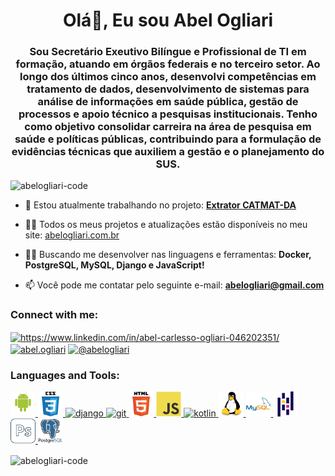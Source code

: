 <h1 align="center">Olá👋, Eu sou Abel Ogliari</h1>
<h3 align="center">Sou Secretário Exeutivo Bilíngue e Profissional de TI em formação, atuando em órgãos federais e no terceiro setor. Ao longo dos últimos cinco anos, desenvolvi competências em tratamento de dados, desenvolvimento de sistemas para análise de informações em saúde pública, gestão de processos e apoio técnico a pesquisas institucionais. Tenho como objetivo consolidar carreira na área de pesquisa em saúde e políticas públicas, contribuindo para a formulação de evidências técnicas que auxiliem a gestão e o planejamento do SUS.</h3>

<p align="left"> <img src="https://komarev.com/ghpvc/?username=abelogliari-code&label=Profile%20views&color=0e75b6&style=flat" alt="abelogliari-code" /> </p>

- 🔭 Estou atualmente trabalhando no projeto: [**Extrator CATMAT-DA**](https://github.com/abelogliari-code/Extrator-CATMAT-DA)

- 👨‍💻 Todos os meus projetos e atualizações estão disponíveis no meu site: [abelogliari.com.br](abelogliari.com.br)

- 👨‍💻 Buscando me desenvolver nas linguagens e ferramentas: **Docker, PostgreSQL, MySQL, Django e JavaScript!**

- 📫 Você pode me contatar pelo seguinte e-mail: **abelogliari@gmail.com**

<h3 align="left">Connect with me:</h3>
<p align="left">
<a href="https://www.linkedin.com/in/abel-carlesso-ogliari-046202351/" target="blank"><img align="center" src="https://raw.githubusercontent.com/rahuldkjain/github-profile-readme-generator/master/src/images/icons/Social/linked-in-alt.svg" alt="https://www.linkedin.com/in/abel-carlesso-ogliari-046202351/" height="30" width="40" /></a>
<a href="https://instagram.com/abel.ogliari" target="blank"><img align="center" src="https://raw.githubusercontent.com/rahuldkjain/github-profile-readme-generator/master/src/images/icons/Social/instagram.svg" alt="abel.ogliari" height="30" width="40" /></a>
<a href="https://www.youtube.com/@abelogliari" target="blank"><img align="center" src="https://raw.githubusercontent.com/rahuldkjain/github-profile-readme-generator/master/src/images/icons/Social/youtube.svg" alt="@abelogliari" height="30" width="40" /></a>
</p>

<h3 align="left">Languages and Tools:</h3>
<p align="left"> <a href="https://developer.android.com" target="_blank" rel="noreferrer"> <img src="https://raw.githubusercontent.com/devicons/devicon/master/icons/android/android-original-wordmark.svg" alt="android" width="40" height="40"/> </a> <a href="https://www.w3schools.com/css/" target="_blank" rel="noreferrer"> <img src="https://raw.githubusercontent.com/devicons/devicon/master/icons/css3/css3-original-wordmark.svg" alt="css3" width="40" height="40"/> </a> <a href="https://www.djangoproject.com/" target="_blank" rel="noreferrer"> <img src="https://cdn.worldvectorlogo.com/logos/django.svg" alt="django" width="40" height="40"/> </a> <a href="https://git-scm.com/" target="_blank" rel="noreferrer"> <img src="https://www.vectorlogo.zone/logos/git-scm/git-scm-icon.svg" alt="git" width="40" height="40"/> </a> <a href="https://www.w3.org/html/" target="_blank" rel="noreferrer"> <img src="https://raw.githubusercontent.com/devicons/devicon/master/icons/html5/html5-original-wordmark.svg" alt="html5" width="40" height="40"/> </a> <a href="https://developer.mozilla.org/en-US/docs/Web/JavaScript" target="_blank" rel="noreferrer"> <img src="https://raw.githubusercontent.com/devicons/devicon/master/icons/javascript/javascript-original.svg" alt="javascript" width="40" height="40"/> </a> <a href="https://kotlinlang.org" target="_blank" rel="noreferrer"> <img src="https://www.vectorlogo.zone/logos/kotlinlang/kotlinlang-icon.svg" alt="kotlin" width="40" height="40"/> </a> <a href="https://www.linux.org/" target="_blank" rel="noreferrer"> <img src="https://raw.githubusercontent.com/devicons/devicon/master/icons/linux/linux-original.svg" alt="linux" width="40" height="40"/> </a> <a href="https://www.mysql.com/" target="_blank" rel="noreferrer"> <img src="https://raw.githubusercontent.com/devicons/devicon/master/icons/mysql/mysql-original-wordmark.svg" alt="mysql" width="40" height="40"/> </a> <a href="https://pandas.pydata.org/" target="_blank" rel="noreferrer"> <img src="https://raw.githubusercontent.com/devicons/devicon/2ae2a900d2f041da66e950e4d48052658d850630/icons/pandas/pandas-original.svg" alt="pandas" width="40" height="40"/> </a> <a href="https://www.photoshop.com/en" target="_blank" rel="noreferrer"> <img src="https://raw.githubusercontent.com/devicons/devicon/master/icons/photoshop/photoshop-line.svg" alt="photoshop" width="40" height="40"/> </a> <a href="https://www.postgresql.org" target="_blank" rel="noreferrer"> <img src="https://raw.githubusercontent.com/devicons/devicon/master/icons/postgresql/postgresql-original-wordmark.svg" alt="postgresql" width="40" height="40"/> </a> </p>

<p><img align="center" src="https://github-readme-stats.vercel.app/api/top-langs?username=abelogliari-code&show_icons=true&locale=en&layout=compact" alt="abelogliari-code" /></p>
